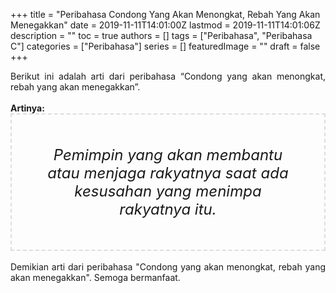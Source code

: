 +++
title = "Peribahasa Condong Yang Akan Menongkat, Rebah Yang Akan Menegakkan"
date = 2019-11-11T14:01:00Z
lastmod = 2019-11-11T14:01:06Z
description = ""
toc = true
authors = []
tags = ["Peribahasa", "Peribahasa C"]
categories = ["Peribahasa"]
series = []
featuredImage = ""
draft = false
+++

<div dir="ltr" style="text-align: left;" trbidi="on"><div style="text-align: justify;">Berikut ini adalah arti dari peribahasa “Condong yang akan menongkat, rebah yang akan menegakkan”.</div><br /><div style="text-align: justify;"><b>Artinya:</b></div><div style="border: 2px dashed #ddd; font-size: 24px; height: auto; margin: 0 auto; padding: 50px; text-align: center; width: auto;"><i>Pemimpin yang akan membantu atau menjaga rakyatnya saat ada kesusahan yang menimpa rakyatnya itu.</i></div><div style="text-align: justify;"><br /></div><div style="text-align: justify;">Demikian arti dari peribahasa "Condong yang akan menongkat, rebah yang akan menegakkan". Semoga bermanfaat.</div></div>
